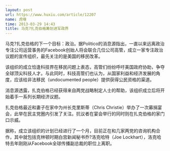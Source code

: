 ```yaml
---
layout: post
url: https://www.huxiu.com/article/12207
name: 虎嗅
time: 2013-03-29 14:43
title: 马克?扎克伯格筹划进军政界
---
```

马克?扎克伯格的下一个目标：政治。据Politico的消息源指出，一直以来远离政治专注公司运营事务的Facebook创始人将会联合几位公司高管，成立一家专注政治议题的宣传组织，最先关注的是美国的移民改革。

该组织的成立恰逢科技界在移民问题上表态，高管们纷纷呼吁美国政府协助，争夺全球顶尖科技人才。与此同时，科技高管们也认为，从国家利益和经济发展的角度，应该给非法移民（undocumented people）提供获得公民资格的渠道。

消息源透露，扎克伯格已经获得来自两党战略制定人士的帮助，该组织成立后将开始着手一系列长期经济议题。

扎克伯格最近和妻子在家中为州长克里斯蒂（Chris Christie）举办了一次募捐宴会，此举在民主党圈内引发了关注。抗议者在宴会举行的同时则在扎克伯格的家门口示威。

据称，成立该组织的计划已经进行了一个月，目前正在和几家两党的咨询机构合作，其中就包括克林顿时期白宫新闻秘书乔?洛克哈特（Joe Lockhart），洛克哈特去年刚刚从Facebook全球传播副总裁的职位上离职。

